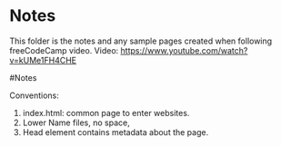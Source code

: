 # Notes

This folder is the notes and any sample pages created when following freeCodeCamp video.
Video: https://www.youtube.com/watch?v=kUMe1FH4CHE

#Notes

Conventions:
1. index.html: common page to enter websites.
2. Lower Name files, no space, 
3. Head element contains metadata about the page.